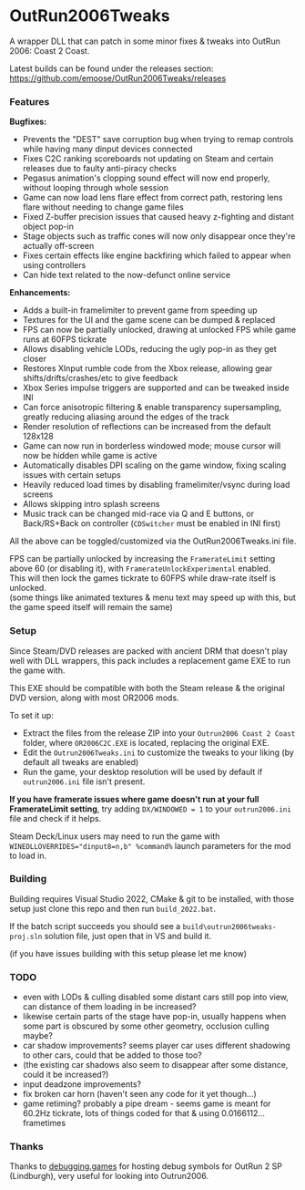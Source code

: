 # OutRun2006Tweaks
A wrapper DLL that can patch in some minor fixes & tweaks into OutRun 2006: Coast 2 Coast.

Latest builds can be found under the releases section: https://github.com/emoose/OutRun2006Tweaks/releases

### Features
**Bugfixes:**
- Prevents the "DEST" save corruption bug when trying to remap controls while having many dinput devices connected
- Fixes C2C ranking scoreboards not updating on Steam and certain releases due to faulty anti-piracy checks
- Pegasus animation's clopping sound effect will now end properly, without looping through whole session
- Game can now load lens flare effect from correct path, restoring lens flare without needing to change game files
- Fixed Z-buffer precision issues that caused heavy z-fighting and distant object pop-in
- Stage objects such as traffic cones will now only disappear once they're actually off-screen
- Fixes certain effects like engine backfiring which failed to appear when using controllers
- Can hide text related to the now-defunct online service

**Enhancements:**
- Adds a built-in framelimiter to prevent game from speeding up
- Textures for the UI and the game scene can be dumped & replaced
- FPS can now be partially unlocked, drawing at unlocked FPS while game runs at 60FPS tickrate
- Allows disabling vehicle LODs, reducing the ugly pop-in as they get closer
- Restores XInput rumble code from the Xbox release, allowing gear shifts/drifts/crashes/etc to give feedback
- Xbox Series impulse triggers are supported and can be tweaked inside INI
- Can force anisotropic filtering & enable transparency supersampling, greatly reducing aliasing around the edges of the track
- Render resolution of reflections can be increased from the default 128x128
- Game can now run in borderless windowed mode; mouse cursor will now be hidden while game is active
- Automatically disables DPI scaling on the game window, fixing scaling issues with certain setups
- Heavily reduced load times by disabling framelimiter/vsync during load screens
- Allows skipping intro splash screens
- Music track can be changed mid-race via Q and E buttons, or Back/RS+Back on controller (`CDSwitcher` must be enabled in INI first)

All the above can be toggled/customized via the OutRun2006Tweaks.ini file.

FPS can be partially unlocked by increasing the `FramerateLimit` setting above 60 (or disabling it), with `FramerateUnlockExperimental` enabled.  
This will then lock the games tickrate to 60FPS while draw-rate itself is unlocked.  
(some things like animated textures & menu text may speed up with this, but the game speed itself will remain the same)

### Setup
Since Steam/DVD releases are packed with ancient DRM that doesn't play well with DLL wrappers, this pack includes a replacement game EXE to run the game with.

This EXE should be compatible with both the Steam release & the original DVD version, along with most OR2006 mods.

To set it up:

- Extract the files from the release ZIP into your `Outrun2006 Coast 2 Coast` folder, where `OR2006C2C.EXE` is located, replacing the original EXE.
- Edit the `Outrun2006Tweaks.ini` to customize the tweaks to your liking (by default all tweaks are enabled)
- Run the game, your desktop resolution will be used by default if `outrun2006.ini` file isn't present.

**If you have framerate issues where game doesn't run at your full FramerateLimit setting**, try adding `DX/WINDOWED = 1` to your `outrun2006.ini` file and check if it helps.

Steam Deck/Linux users may need to run the game with `WINEDLLOVERRIDES="dinput8=n,b" %command%` launch parameters for the mod to load in.

### Building
Building requires Visual Studio 2022, CMake & git to be installed, with those setup just clone this repo and then run `build_2022.bat`.

If the batch script succeeds you should see a `build\outrun2006tweaks-proj.sln` solution file, just open that in VS and build it.

(if you have issues building with this setup please let me know)

### TODO
- even with LODs & culling disabled some distant cars still pop into view, can distance of them loading in be increased?
- likewise certain parts of the stage have pop-in, usually happens when some part is obscured by some other geometry, occlusion culling maybe?
- car shadow improvements? seems player car uses different shadowing to other cars, could that be added to those too?
-   (the existing car shadows also seem to disappear after some distance, could it be increased?)
- input deadzone improvements?
- fix broken car horn (haven't seen any code for it yet though...)
- game retiming? probably a pipe dream - seems game is meant for 60.2Hz tickrate, lots of things coded for that & using 0.0166112... frametimes

### Thanks
Thanks to [debugging.games](http://debugging.games) for hosting debug symbols for OutRun 2 SP (Lindburgh), very useful for looking into Outrun2006.
